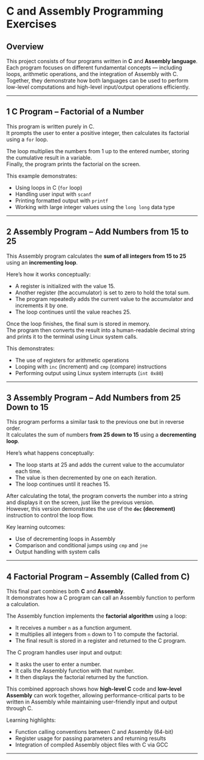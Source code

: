 #  C and Assembly Programming Exercises

##  Overview
This project consists of four programs written in **C** and **Assembly language**.  
Each program focuses on different fundamental concepts — including loops, arithmetic operations, and the integration of Assembly with C.  
Together, they demonstrate how both languages can be used to perform low-level computations and high-level input/output operations efficiently.

---

## 1️ C Program – Factorial of a Number
This program is written purely in C.  
It prompts the user to enter a positive integer, then calculates its factorial using a `for` loop.  

The loop multiplies the numbers from 1 up to the entered number, storing the cumulative result in a variable.  
Finally, the program prints the factorial on the screen.

This example demonstrates:
- Using loops in C (`for` loop)
- Handling user input with `scanf`
- Printing formatted output with `printf`
- Working with large integer values using the `long long` data type

---

## 2️ Assembly Program – Add Numbers from 15 to 25
This Assembly program calculates the **sum of all integers from 15 to 25** using an **incrementing loop**.

Here’s how it works conceptually:
- A register is initialized with the value 15.
- Another register (the accumulator) is set to zero to hold the total sum.
- The program repeatedly adds the current value to the accumulator and increments it by one.
- The loop continues until the value reaches 25.

Once the loop finishes, the final sum is stored in memory.  
The program then converts the result into a human-readable decimal string and prints it to the terminal using Linux system calls.

This demonstrates:
- The use of registers for arithmetic operations
- Looping with `inc` (increment) and `cmp` (compare) instructions
- Performing output using Linux system interrupts (`int 0x80`)

---

## 3️ Assembly Program – Add Numbers from 25 Down to 15
This program performs a similar task to the previous one but in reverse order.  
It calculates the sum of numbers **from 25 down to 15** using a **decrementing loop**.

Here’s what happens conceptually:
- The loop starts at 25 and adds the current value to the accumulator each time.
- The value is then decremented by one on each iteration.
- The loop continues until it reaches 15.

After calculating the total, the program converts the number into a string and displays it on the screen, just like the previous version.  
However, this version demonstrates the use of the **`dec` (decrement)** instruction to control the loop flow.

Key learning outcomes:
- Use of decrementing loops in Assembly
- Comparison and conditional jumps using `cmp` and `jne`
- Output handling with system calls

---

## 4️ Factorial Program – Assembly (Called from C)
This final part combines both **C** and **Assembly**.  
It demonstrates how a C program can call an Assembly function to perform a calculation.

The Assembly function implements the **factorial algorithm** using a loop:
- It receives a number `n` as a function argument.
- It multiplies all integers from `n` down to 1 to compute the factorial.
- The final result is stored in a register and returned to the C program.

The C program handles user input and output:
- It asks the user to enter a number.
- It calls the Assembly function with that number.
- It then displays the factorial returned by the function.

This combined approach shows how **high-level C** code and **low-level Assembly** can work together, allowing performance-critical parts to be written in Assembly while maintaining user-friendly input and output through C.

Learning highlights:
- Function calling conventions between C and Assembly (64-bit)
- Register usage for passing parameters and returning results
- Integration of compiled Assembly object files with C via GCC

---



